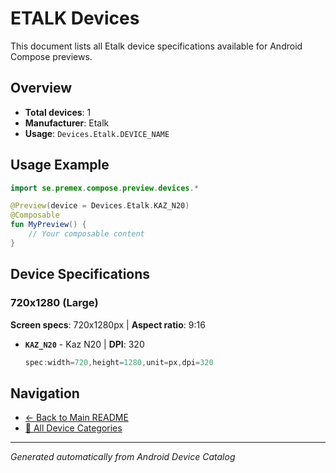 # ETALK Devices

This document lists all Etalk device specifications available for Android Compose previews.

## Overview

- **Total devices**: 1
- **Manufacturer**: Etalk
- **Usage**: `Devices.Etalk.DEVICE_NAME`

## Usage Example

```kotlin
import se.premex.compose.preview.devices.*

@Preview(device = Devices.Etalk.KAZ_N20)
@Composable
fun MyPreview() {
    // Your composable content
}
```

## Device Specifications

### 720x1280 (Large)

**Screen specs**: 720x1280px | **Aspect ratio**: 9:16

- **`KAZ_N20`** - Kaz N20 | **DPI**: 320
  ```kotlin
  spec:width=720,height=1280,unit=px,dpi=320
  ```

## Navigation

- [← Back to Main README](../../README.md)
- [📱 All Device Categories](../README.md)

---
*Generated automatically from Android Device Catalog*

